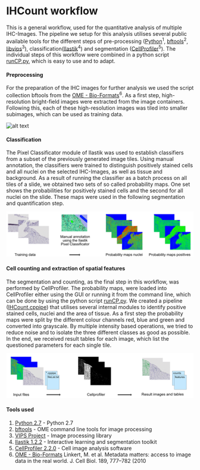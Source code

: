 # IHCount workflow

This is a general workflow, used for the quantitative analysis of multiple IHC-Images. The pipeline we setup for this analysis utilises several public available tools for the different steps of pre-processing ([Python](https://www.python.org/download/releases/2.7/)<sup>1</sup>, [bftools](https://docs.openmicroscopy.org/bio-formats/5.7.1/users/comlinetools/index.html)<sup>2</sup>, [libvips](http://www.vips.ecs.soton.ac.uk)<sup>3</sup>), classification([Ilastik](http://ilastik.org/download.html)<sup>4</sup>) and segmentation ([CellProfiler](http://cellprofiler.org)<sup>5</sup>). The individual steps of this workflow were combined in a python script [runCP.py](/runCP.py), which is easy to use and to adapt. 


#### Preprocessing

For the preparation of the IHC images for further analysis we used the script collection bftools from the [OME - Bio-Formats](https://www.ncbi.nlm.nih.gov/pubmed/20513764)<sup>6</sup>. As a first step, high-resolution bright-field images were extracted from the image containers. Following this, each of these high-resolution images was tiled into smaller subimages, which can be used as training data.

![alt text](/images/preprocessing.png)


#### Classification

The Pixel Classificator module of Ilastik was used to establish classifiers from a subset of the previously
generated image tiles. Using manual annotation, the classifiers were trained to distinguish positively stained
cells and all nuclei on the selected IHC-Images, as well as tissue and background. As a result of running the
classifier as a batch process on all tiles of a slide, we obtained two sets of so called probability maps. One set shows
the probabilities for positively stained cells and the second for all nuclei on the slide. These maps were used
in the following segmentation and quantification step.

![alt text](/images/classification_workflow.jpg)


#### Cell counting and extraction of spatial features

The segmentation and counting, as the final step in this workflow, was performed by CellProfiler. The probability maps, 
were loaded into CellProfiler either using the GUI or running it from the command line, which can be done by using the
python script [runCP.py](/runCP.py). We created a pipeline ([IHCount.cppipe](/IHCount.cppipe)) that utilises
several internal modules to identify positive stained cells, nuclei and the area of tissue. As a first step the probability
maps were split by the different colour channels red, blue and green and converted into grayscale. By multiple intensity
based operations, we tried to reduce noise and to isolate the three different classes as good as possible. In the end,
we received result tables for each image, which list the questioned parameters for each single tile.

![alt text](/images/cp_workflow.jpg)


#### Tools used

1. [Python 2.7](https://www.python.org/download/releases/2.7/) - Python 2.7
2. [bftools](https://docs.openmicroscopy.org/bio-formats/5.7.1/users/comlinetools/index.html) - OME command line tools for image processing 
3. [VIPS Project](http://www.vips.ecs.soton.ac.uk) - Image processing library
4. [Ilastik 1.2.2](http://ilastik.org/download.html) - Interactive learning and segmentation toolkit
5. [CellProfiler 2.2.0](http://cellprofiler.org) - Cell image analysis software
6. [OME - Bio-Formats](https://www.ncbi.nlm.nih.gov/pubmed/20513764) Linkert, M. et al. Metadata matters: access to image data in the real world. J. Cell Biol. 189, 777–782 (2010
